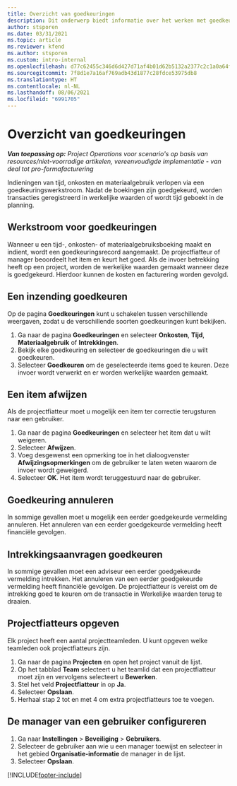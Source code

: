 ```yaml
---
title: Overzicht van goedkeuringen
description: Dit onderwerp biedt informatie over het werken met goedkeuringen in Project Operations.
author: stsporen
ms.date: 03/31/2021
ms.topic: article
ms.reviewer: kfend
ms.author: stsporen
ms.custom: intro-internal
ms.openlocfilehash: d77c62455c346d6d427d71af4b01d62b5132a2377c2c1a0a64f56fb313219c46
ms.sourcegitcommit: 7f8d1e7a16af769adb43d1877c28fdce53975db8
ms.translationtype: HT
ms.contentlocale: nl-NL
ms.lasthandoff: 08/06/2021
ms.locfileid: "6991705"
---
```

# <a name="approvals-overview"></a>Overzicht van goedkeuringen

_**Van toepassing op:** Project Operations voor scenario's op basis van resources/niet-voorradige artikelen, vereenvoudigde implementatie - van deal tot pro-formafacturering_

Indieningen van tijd, onkosten en materiaalgebruik verlopen via een goedkeuringswerkstroom. Nadat de boekingen zijn goedgekeurd, worden transacties geregistreerd in werkelijke waarden of wordt tijd geboekt in de planning.

## <a name="approvals-workflow"></a>Werkstroom voor goedkeuringen
Wanneer u een tijd-, onkosten- of materiaalgebruiksboeking maakt en indient, wordt een goedkeuringsrecord aangemaakt. De projectfiatteur of manager beoordeelt het item en keurt het goed. Als de invoer betrekking heeft op een project, worden de werkelijke waarden gemaakt wanneer deze is goedgekeurd. Hierdoor kunnen de kosten en facturering worden gevolgd.

## <a name="approve-an-entry"></a>Een inzending goedkeuren
Op de pagina **Goedkeuringen** kunt u schakelen tussen verschillende weergaven, zodat u de verschillende soorten goedkeuringen kunt bekijken.
  
1. Ga naar de pagina **Goedkeuringen** en selecteer **Onkosten**, **Tijd**, **Materiaalgebruik** of **Intrekkingen**.
2. Bekijk elke goedkeuring en selecteer de goedkeuringen die u wilt goedkeuren.
3. Selecteer **Goedkeuren** om de geselecteerde items goed te keuren.
Deze invoer wordt verwerkt en er worden werkelijke waarden gemaakt.

## <a name="reject-an-entry"></a>Een item afwijzen
Als de projectfiatteur moet u mogelijk een item ter correctie terugsturen naar een gebruiker.
  
1. Ga naar de pagina **Goedkeuringen** en selecteer het item dat u wilt weigeren. 
2. Selecteer **Afwijzen**.
3. Voeg desgewenst een opmerking toe in het dialoogvenster **Afwijzingsopmerkingen** om de gebruiker te laten weten waarom de invoer wordt geweigerd.
4. Selecteer **OK**. Het item wordt teruggestuurd naar de gebruiker.
  
## <a name="cancel-approval"></a>Goedkeuring annuleren
In sommige gevallen moet u mogelijk een eerder goedgekeurde vermelding annuleren. Het annuleren van een eerder goedgekeurde vermelding heeft financiële gevolgen. 

## <a name="approving-recall-requests"></a>Intrekkingsaanvragen goedkeuren
In sommige gevallen moet een adviseur een eerder goedgekeurde vermelding intrekken. Het annuleren van een eerder goedgekeurde vermelding heeft financiële gevolgen. De projectfiatteur is vereist om de intrekking goed te keuren om de transactie in Werkelijke waarden terug te draaien.

## <a name="specify-project-approvers"></a>Projectfiatteurs opgeven
Elk project heeft een aantal projectteamleden. U kunt opgeven welke teamleden ook projectfiatteurs zijn.

1. Ga naar de pagina **Projecten** en open het project vanuit de lijst.
2. Op het tabblad **Team** selecteert u het teamlid dat een projectfiatteur moet zijn en vervolgens selecteert u **Bewerken**.
3. Stel het veld **Projectfiatteur** in op **Ja**.
4. Selecteer **Opslaan**.
5. Herhaal stap 2 tot en met 4 om extra projectfiatteurs toe te voegen.

## <a name="configure-the-users-manager"></a>De manager van een gebruiker configureren

1. Ga naar **Instellingen** > **Beveiliging** > **Gebruikers**.
2. Selecteer de gebruiker aan wie u een manager toewijst en selecteer in het gebied **Organisatie-informatie** de manager in de lijst. 
3. Selecteer **Opslaan**.




[!INCLUDE[footer-include](../includes/footer-banner.md)]
